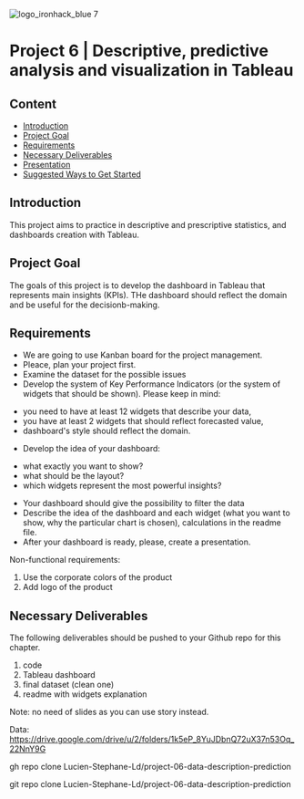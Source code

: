 ![logo_ironhack_blue 7](https://user-images.githubusercontent.com/23629340/40541063-a07a0a8a-601a-11e8-91b5-2f13e4e6b441.png)

# Project 6 | Descriptive, predictive analysis and visualization in Tableau



## Content
- [Introduction](#introduction)
- [Project Goal](#project-goal)
- [Requirements](#requirements)
- [Necessary Deliverables](#necessary-deliverables)
- [Presentation](#presentation)
- [Suggested Ways to Get Started](#suggested-ways-to-get-started)


## Introduction

This project aims to practice in descriptive and prescriptive statistics,  and dashboards creation with Tableau.




## Project Goal
The goals of this project is to develop the dashboard in Tableau that represents main insights (KPIs).
THe dashboard should reflect the domain and be useful for the decisionb-making.




## Requirements


* We are going to use Kanban board for the project management. 
* Pleace, plan your project first.
* Examine the dataset for the possible issues
* Develop the system of Key Performance Indicators (or the system of widgets that should be shown). Please keep in mind:
- you need to have at least 12 widgets that describe your data,
- you have at least 2 widgets that should reflect forecasted value,
- dashboard's style should reflect the domain.
* Develop the idea of your dashboard:
 - what exactly you want to show?
 - what should be the layout?
 - which widgets represent the most powerful insights?
* Your dashboard should give the possibility to filter the data
* Describe the idea of the dashboard and each widget (what you want to show, why the particular chart is chosen), calculations in the readme file.
* After your dashboard is ready, please, create a presentation.

Non-functional requirements:
1. Use the corporate colors of the product
2. Add logo of the product

## Necessary Deliverables

The following deliverables should be pushed to your Github repo for this chapter.
1. code
2. Tableau dashboard
3. final dataset (clean one)
4. readme with widgets explanation

Note: no need of slides as you can use story instead.

Data: https://drive.google.com/drive/u/2/folders/1k5eP_8YuJDbnQ72uX37n53Oq_22NnY9G




gh repo clone Lucien-Stephane-Ld/project-06-data-description-prediction

git repo clone Lucien-Stephane-Ld/project-06-data-description-prediction